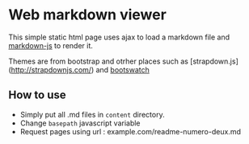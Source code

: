 # Web markdown viewer

This simple static html page uses ajax to load a markdown file
and [markdown-js](https://github.com/evilstreak/markdown-js) to
render it. 

Themes are from bootstrap and otrher places such as [strapdown.js]
(http://strapdownjs.com/) and [bootswatch](https://github.com/thomaspark/bootswatch)

## How to use
* Simply put all .md files in `content` directory. 
* Change `basepath` javascript variable
* Request pages using url : example.com/readme-numero-deux.md
